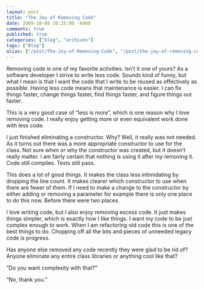 ```yaml
---
layout: post
title: "The Joy of Removing Code"
date: 2009-10-08 16:25:00 -0400
comments: true
published: true
categories: ["blog", "archives"]
tags: ["Blog"]
alias: ["/post/The-Joy-of-Removing-Code", "/post/the-joy-of-removing-code"]
---
```

<!-- more -->

<p>Removing code is one of my favorite activities. Isn&rsquo;t it one of yours? As a software developer I strive to write less code. Sounds kind of funny, but what I mean is that I want the code that I write to be reused as effectively as possible. Having less code means that maintenance is easier. I can fix things faster, change things faster, find things faster, and figure things out faster.</p>
<p>This is a very good case of &ldquo;less is more&rdquo;, which is one reason why I love removing code. I really enjoy getting more or even equivalent work done with less code.</p>
<p>I just finished eliminating a constructor. Why? Well, it really was not needed. As it turns out there was a more appropriate constructor to use for the class. Not sure when or why the constructor was created, but it doesn&rsquo;t really matter. I am fairly certain that nothing is using it after my removing it. Code still compiles. Tests still pass.</p>
<p>This does a lot of good things. It makes the class less intimidating by dropping the line count. It makes clearer which constructor to use when there are fewer of them. If I need to make a change to the constructor by either adding or removing a parameter for example there is only one place to do this now. Before there were two places.</p>
<p>I love writing code, but I also enjoy removing excess code. It just makes things simpler, which is exactly how I like things. I want my code to be just complex enough to work. When I am refactoring old code this is one of the best things to do. Chopping off all the bits and pieces of unneeded legacy code is progress.</p>
<p>Has anyone else removed any code recently they were glad to be rid of? Anyone eliminate any entire class libraries or anything cool like that?</p>
<p>&ldquo;Do you want complexity with that?&rdquo;</p>
<p>&ldquo;No, thank you.&rdquo;</p>
